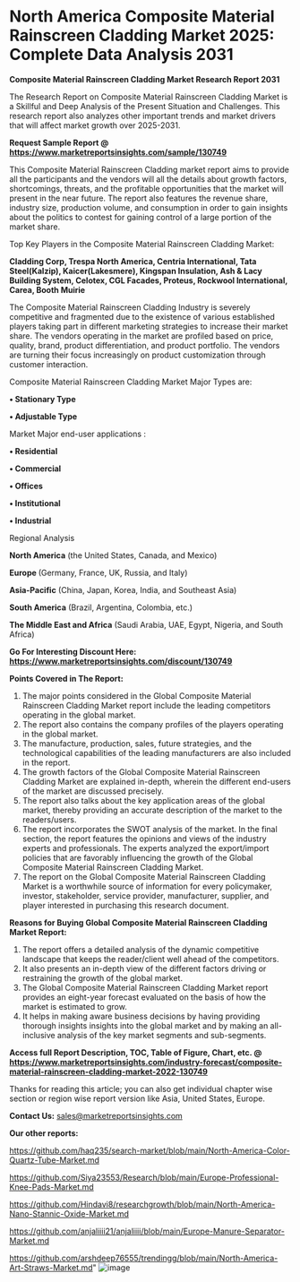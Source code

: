 # North America Composite Material Rainscreen Cladding Market 2025: Complete Data Analysis 2031

<strong>Composite Material Rainscreen Cladding Market Research Report 2031</strong>

The Research Report on Composite Material Rainscreen Cladding Market is a Skillful and Deep Analysis of the Present Situation and Challenges. This research report also analyzes other important trends and market drivers that will affect market growth over 2025-2031.

<strong>Request Sample Report @ <a href=https://www.marketreportsinsights.com/sample/130749>https://www.marketreportsinsights.com/sample/130749</a></strong>

This Composite Material Rainscreen Cladding market report aims to provide all the participants and the vendors will all the details about growth factors, shortcomings, threats, and the profitable opportunities that the market will present in the near future. The report also features the revenue share, industry size, production volume, and consumption in order to gain insights about the politics to contest for gaining control of a large portion of the market share.

Top Key Players in the Composite Material Rainscreen Cladding Market:

<strong>Cladding Corp, Trespa North America, Centria International, Tata Steel(Kalzip), Kaicer(Lakesmere), Kingspan Insulation, Ash & Lacy Building System, Celotex, CGL Facades, Proteus, Rockwool International, Carea, Booth Muirie</strong>

The Composite Material Rainscreen Cladding Industry is severely competitive and fragmented due to the existence of various established players taking part in different marketing strategies to increase their market share. The vendors operating in the market are profiled based on price, quality, brand, product differentiation, and product portfolio. The vendors are turning their focus increasingly on product customization through customer interaction.

Composite Material Rainscreen Cladding Market Major Types are:

<strong>• Stationary Type

• Adjustable Type</strong>

Market Major end-user applications :

<strong>• Residential

• Commercial

• Offices

• Institutional

• Industrial</strong>

Regional Analysis

</u><strong><b>North America</b></strong> (the United States, Canada, and Mexico)

<strong><b>Europe </b></strong>(Germany, France, UK, Russia, and Italy)

<strong><b>Asia-Pacific</b></strong> (China, Japan, Korea, India, and Southeast Asia)

<strong><b>South America</b></strong> (Brazil, Argentina, Colombia, etc.)

<strong><b>The Middle East and Africa</b></strong> (Saudi Arabia, UAE, Egypt, Nigeria, and South Africa)

<strong>Go For Interesting Discount Here: <a href=https://www.marketreportsinsights.com/discount/130749>https://www.marketreportsinsights.com/discount/130749</a></strong>

<strong>Points Covered in The Report:</strong>
<ol>
  <li>The major points considered in the Global Composite Material Rainscreen Cladding Market report include the leading competitors operating in the global market.</li>
  <li>The report also contains the company profiles of the players operating in the global market.</li>
  <li>The manufacture, production, sales, future strategies, and the technological capabilities of the leading manufacturers are also included in the report.</li>
  <li>The growth factors of the Global Composite Material Rainscreen Cladding Market are explained in-depth, wherein the different end-users of the market are discussed precisely.</li>
  <li>The report also talks about the key application areas of the global market, thereby providing an accurate description of the market to the readers/users.</li>
  <li>The report incorporates the SWOT analysis of the market. In the final section, the report features the opinions and views of the industry experts and professionals. The experts analyzed the export/import policies that are favorably influencing the growth of the Global Composite Material Rainscreen Cladding Market.</li>
  <li>The report on the Global Composite Material Rainscreen Cladding Market is a worthwhile source of information for every policymaker, investor, stakeholder, service provider, manufacturer, supplier, and player interested in purchasing this research document.</li>
</ol>
<strong>Reasons for Buying Global Composite Material Rainscreen Cladding Market Report:</strong>

<ol>
  <li>The report offers a detailed analysis of the dynamic competitive landscape that keeps the reader/client well ahead of the competitors.</li>
  <li>It also presents an in-depth view of the different factors driving or restraining the growth of the global market.</li>
  <li>The Global Composite Material Rainscreen Cladding Market report provides an eight-year forecast evaluated on the basis of how the market is estimated to grow.</li>
  <li>It helps in making aware business decisions by having providing thorough insights insights into the global market and by making an all-inclusive analysis of the key market segments and sub-segments.</li>
</ol>
<strong>Access full Report Description, TOC, Table of Figure, Chart, etc. @ <a href=https://www.marketreportsinsights.com/industry-forecast/composite-material-rainscreen-cladding-market-2022-130749>https://www.marketreportsinsights.com/industry-forecast/composite-material-rainscreen-cladding-market-2022-130749</a></strong>


Thanks for reading this article; you can also get individual chapter wise section or region wise report version like Asia, United States, Europe.

<strong>Contact Us:</strong>
sales@marketreportsinsights.com

<strong>Our other reports:</strong>

<a href=https://github.com/haq235/search-market/blob/main/North-America-Color-Quartz-Tube-Market.md>https://github.com/haq235/search-market/blob/main/North-America-Color-Quartz-Tube-Market.md</a>

<a href=https://github.com/Siya23553/Research/blob/main/Europe-Professional-Knee-Pads-Market.md>https://github.com/Siya23553/Research/blob/main/Europe-Professional-Knee-Pads-Market.md</a>

<a href=https://github.com/Hindavi8/researchgrowth/blob/main/North-America-Nano-Stannic-Oxide-Market.md>https://github.com/Hindavi8/researchgrowth/blob/main/North-America-Nano-Stannic-Oxide-Market.md</a>

<a href=https://github.com/anjaliiii21/anjaliiii/blob/main/Europe-Manure-Separator-Market.md>https://github.com/anjaliiii21/anjaliiii/blob/main/Europe-Manure-Separator-Market.md</a>

<a href=https://github.com/arshdeep76555/trendingg/blob/main/North-America-Art-Straws-Market.md>https://github.com/arshdeep76555/trendingg/blob/main/North-America-Art-Straws-Market.md</a>"
![image](https://github.com/user-attachments/assets/5837522e-f5f2-48c6-b6d3-8a5278c41497)
